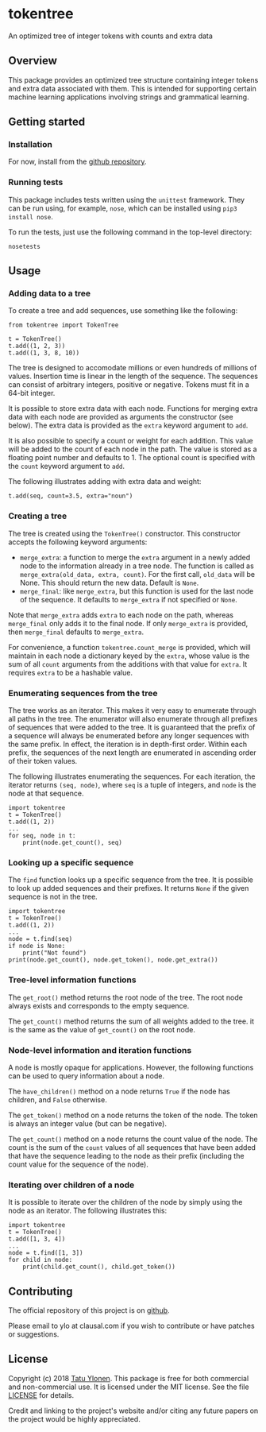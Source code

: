# tokentree

An optimized tree of integer tokens with counts and extra data

## Overview

This package provides an optimized tree structure containing integer tokens
and extra data associated with them.  This is intended for supporting
certain machine learning applications involving strings and grammatical
learning.

## Getting started

### Installation

For now, install from the [github repository](https://github.com/tatuylonen/tokentree).

### Running tests

This package includes tests written using the ``unittest`` framework.
They can be run using, for example, ``nose``, which can be installed
using ``pip3 install nose``.

To run the tests, just use the following command in the top-level directory:
```
nosetests
```

## Usage

### Adding data to a tree

To create a tree and add sequences, use something like the following:
```
from tokentree import TokenTree

t = TokenTree()
t.add((1, 2, 3))
t.add((1, 3, 8, 10))
```

The tree is designed to accomodate millions or even hundreds of
millions of values.  Insertion time is linear in the length of the
sequence.  The sequences can consist of arbitrary integers, positive
or negative.  Tokens must fit in a 64-bit integer.

It is possible to store extra data with each node.  Functions for
merging extra data with each node are provided as arguments the
constructor (see below).  The extra data is provided as the ``extra``
keyword argument to ``add``.

It is also possible to specify a count or weight for each addition.
This value will be added to the count of each node in the path.  The
value is stored as a floating point number and defaults to 1.  The
optional count is specified with the ``count`` keyword argument to
``add``.

The following illustrates adding with extra data and weight:
```
t.add(seq, count=3.5, extra="noun")
```

### Creating a tree

The tree is created using the ``TokenTree()`` constructor.  This
constructor accepts the following keyword arguments:

* ``merge_extra``: a function to merge the ``extra`` argument in a
  newly added node to the information already in a tree node.  The
  function is called as ``merge_extra(old_data, extra, count)``.  For the
  first call, ``old_data`` will be None.  This should return the new
  data.  Default is ``None``.
* ``merge_final``: like ``merge_extra``, but this function is used for
  the last node of the sequence.  It defaults to ``merge_extra`` if
  not specified or ``None``.

Note that ``merge_extra`` adds ``extra`` to each node on the path,
whereas ``merge_final`` only adds it to the final node.  If only
``merge_extra`` is provided, then ``merge_final`` defaults to
``merge_extra``.

For convenience, a function ``tokentree.count_merge`` is provided,
which will maintain in each node a dictionary keyed by the ``extra``,
whose value is the sum of all ``count`` arguments from the additions
with that value for ``extra``.  It requires ``extra`` to be a hashable
value.

### Enumerating sequences from the tree

The tree works as an iterator.  This makes it very easy to enumerate
through all paths in the tree.  The enumerator will also enumerate
through all prefixes of sequences that were added to the tree.  It is
guaranteed that the prefix of a sequence will always be enumerated
before any longer sequences with the same prefix.  In effect, the
iteration is in depth-first order.  Within each prefix, the sequences
of the next length are enumerated in ascending order of their token
values.

The following illustrates enumerating the sequences.  For each
iteration, the iterator returns ``(seq, node)``, where ``seq`` is a
tuple of integers, and ``node`` is the node at that sequence.

```
import tokentree
t = TokenTree()
t.add((1, 2))
...
for seq, node in t:
    print(node.get_count(), seq)
```

### Looking up a specific sequence

The ``find`` function looks up a specific sequence from the tree.  It is
possible to look up added sequences and their prefixes.  It returns ``None``
if the given sequence is not in the tree.

```
import tokentree
t = TokenTree()
t.add((1, 2))
...
node = t.find(seq)
if node is None:
    print("Not found")
print(node.get_count(), node.get_token(), node.get_extra())
```

### Tree-level information functions

The ``get_root()`` method returns the root node of the tree.  The root
node always exists and corresponds to the empty sequence.

The ``get_count()`` method returns the sum of all weights added to the
tree.  it is the same as the value of ``get_count()`` on the root
node.

### Node-level information and iteration functions

A node is mostly opaque for applications.  However, the following functions
can be used to query information about a node.

The ``have_children()`` method on a node returns ``True`` if the node
has children, and ``False`` otherwise.

The ``get_token()`` method on a node returns the token of the node.  The token
is always an integer value (but can be negative).

The ``get_count()`` method on a node returns the count value of the
node.  The count is the sum of the ``count`` values of all sequences
that have been added that have the sequence leading to the node as
their prefix (including the count value for the sequence of the node).

### Iterating over children of a node

It is possible to iterate over the children of the node by simply using the
node as an iterator.  The following illustrates this:
```
import tokentree
t = TokenTree()
t.add([1, 3, 4])
...
node = t.find([1, 3])
for child in node:
    print(child.get_count(), child.get_token())
```

## Contributing

The official repository of this project is on
[github](https://github.com/tatuylonen/tokentree).

Please email to ylo at clausal.com if you wish to contribute or have
patches or suggestions.

## License

Copyright (c) 2018 [Tatu Ylonen](https://ylonen.org).  This package is
free for both commercial and non-commercial use.  It is licensed under
the MIT license.  See the file
[LICENSE](https://github.com/tatuylonen/tokentree/blob/master/LICENSE)
for details.

Credit and linking to the project's website and/or citing any future
papers on the project would be highly appreciated.
